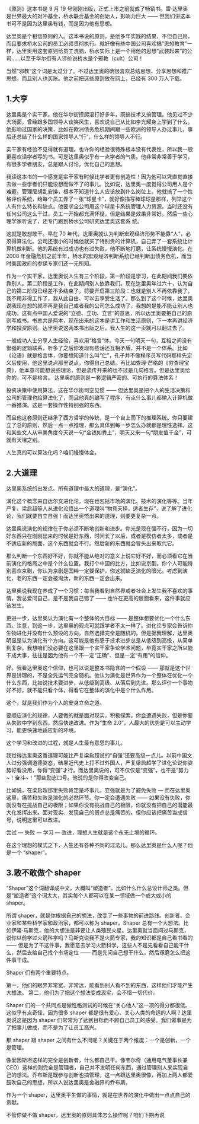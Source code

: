 《原则》这本书是 9 月 19 号刚刚出版，正式上市之前就成了畅销书。雷·达里奥是世界最大的对冲基金，桥水联合基金的创始人，影响力巨大 —— 但我们讲这本书可不是因为达里奥有钱，而是因为他有思想。

达里奥是个相信原则的人。这本书说的原则，是他多年实践的结果，不但自己用，而且要求桥水公司的员工必须贯彻执行。就好像有些中国公司喜欢搞“思想教育”一样，达里奥用这套原则给员工洗脑，桥水实际上是一个用他的思想“武装起来”的公司……以至于华尔街有人评价说桥水是个邪教（cult）公司！

当然“邪教”这个词是太过分了。不过达里奥的确很喜欢总结思想、分享思想和推广思想，而且别人也买账。他之前把这些原则放在网上，已经有 300 万人下载。

##  1.大亨

达里奥是个实干家。他在华尔街摸爬滚打好多年，既搞技术又搞管理。他见过不少大场面，曾经跟多国领导人谈笑风生，喜欢说自己从比如李光耀身上学到了什么。他影响过国家的决策，比如在欧洲债务危机期间跟一些欧洲的领导人办过事儿，事后还总结了什么样的国家领导人“行”，什么样的领导人不行。

实干家有经验不见得就有道理。也许你的经验很特殊根本没有代表性，所以我一般更喜欢读学者写的书。可是达里奥似乎有一点学者的气质。他非常非常善于学习，有很多学者朋友，总是跟人讨论，优化自己的思想。

我读这本书的一个感觉是实干家有时候比学者更有创造性！因为他可以凭直觉直接去做一些学者们只能设想而做不了的事儿。比如说，达里奥一度觉得公司用人是个难题，管理层胡乱安排，根本不知道什么人应该放到什么岗位上。他就搞了一个性格评价系统，给每个员工弄了一张“球星卡”，就好像描写棒球球星那样，列举这个人有什么特长和缺点。他要求全公司用这个球星卡系统管理人力资源。当时还没有任何公司这么干过，员工一开始都充满怀疑，但是结果是效果非常好。然后一些心理学家听说了，还专门跑到桥水公司研究达里奥这套系
统。

这就是敢想敢干。早在 70 年代，达里奥就认为判断宏观经济形势不能靠“人”，必须得算法化。公司还很小的时候他就买了特别贵的计算机，自己弄了一套系统让计算机做判断。他的系统有过成功也有过失败，他不断地打磨，让系统慢慢演化。在 2008 年金融危机之前半年，桥水的宏观经济判断系统已经判断出债务危机，而当时美国政府的参谋专家们还一无所知。

作为一个实干家，达里奥说人生有三个阶段。第一阶段是学习，在此期间我们要依靠别人。第二阶段是工作，在此期间别人依靠我们。现在达里奥年过六十，认为自己的第二阶段已经差不多结束了，将要开启第三阶段：也就是别人不再依靠我了，我不用非得工作了，我从此自由、可以去享受生活了。那么到了这个时候，达里奥说我现在想的就不再是我自己或者我的公司怎么成功了，我想的是能不能让别人也成功。这有点中国人爱说的“立德、立功、立言”的意思，所以达里奥要把自己的原则写成书。书总共是两本，现在出来的这本是讲工作和生活原则，下一本再讲经济学和投资原则。达里奥说这两本书出版之后，我人生的这一页就可以翻过去了。

一般成功人士分享人生经验，喜欢用“格言”体。今天一句明天一句，互相之间没有很强的逻辑联系，听多了之后你发现有些话还互相矛盾，并不是一个体系。比如《论语》就是格言体，你要想知道什么叫“仁”，孔子并不像程序员写代码那样先定义后使用，他这里说点那里说点，你得自己总结。再比如查理·芒格的《穷查理宝典》，他本意可能想说些理论，但是流传开来的也不过是几句格言。但是达里奥给你的，可不是格言。 达里奥的原则是一套逻辑严密的、可执行的算法体系！

投资决策中使用算法，这在华尔街司空见惯 —— 但达里奥是把个人的生活决策和公司的管理也给算法化了，而且他真的编写了程序，有点什么事儿都输入计算机做一番推演。这是一套操作性特别强的东西。

而且他这套原则还继承了西方哲学的传统，是一个自上而下的推理系统。你只要建立了总的原则，然后一点一点推理，那么具体到每一步怎么办就都是理性选择。这和某些文人从审美角度今天说一句“金钱如粪土”，明天又来一句“朋友值千金”，可就有天壤之别。

人生真的可以算法化吗？咱们慢慢体会。

## 2.大道理

达里奥系统的出发点、所有道理中最大的道理，是“演化”。

演化这个概念来自达尔文进化论，现在也包括市场的演化、技术的演化等等。当年严复、梁启超等人从进化论悟出一个道理叫“物竞天择，适者生存”，说了解了进化论，我们就要自立自强！而达里奥悟出来的道理，则要更复杂一点。

达里奥说演化的规律在于你必须不断地创新和进步。你光是现在强不行，因为一切好东西只在刚刚出来的时候是好东西，时间长了以后，或者是模仿者太多，或者是不适应新的局面，这个东西就会不行。然后新的东西就会冒头出来取代它。

那么判断一个东西好不好，你就不能从绝对的意义上说它好不好，而必须看它在当前演化的格局之中是个什么位置。我打个中国的比方，比如说京剧。你个人可能特别喜欢京剧，你认为京剧是国粹一定要保护，你这就缺乏演化的眼光。考虑到演化，老的东西一定会被淘汰，新的东西一定会出来。

达里奥说我现在养成了一个习惯：每当我看到自然界或者社会上发生我不喜欢的事情，我总爱问自己，是不是我自己错了 —— 也许在更高的层面看来，这件事就应该发生。

更进一步，达里奥认为演化有一个整体的大目标 —— 是整体想要优化一个什么东西。注意，到这一步，达里奥的观点可就跟学者不太一样了。进化论专家会告诉你生物进化并没有什么预设的方向，自然选择完全是随机的。但是据我理解，达里奥明显是认为演化有个方向。这可能是他有感于技术进步总是从低级到高级，从简单到复杂。我想咱们没必要在这里跟一个实干家争论学术问题，毕竟实干家之所以能干成大事，往往是因为他有一个不一定“正确”、但是一定“有用”的信仰。

好。我看达里奥这个信仰，也可以说是整本书隐含的一个假设 —— 那就是这个世界是讲理的，不是全凭运气完全随机。他认为演化是世界作为一个整体在优化一个什么东西，比如说技术要进步，从低级到高级、从落后到先进。那么评价一个事物好不好，就不能只看个体，得看它在整体的演化中是个什么作用。

这个，就是我们作为个人的安身立命之道。

要顺应演化的规律，人要做的就是面对现实，积极探索。你会遭遇失败，但是你要从失败中学到东西，然后快速改进。作为“生命 2.0”，人最大的优势是可以主动学习，能更快速地适应新的环境。

这个学习和改进的过程，就是人生最有意思的事儿。

我觉得达里奥这番道理可能比严复梁启超说的“自强”还要高级一点儿。以前中国文人过分强调道德姿态，结果近代史上打不过外国人，严复梁启超学了进化论说你姿势好看没用，你得“变强”才行。而达里奥说的，可不仅仅是“变强”，也不是“努力~！奋斗~！”那些励志口号。他说的是你得改变自己。

比如说，在梁启超那里失败肯定是坏事儿，变强就是为了避免失败 — 而在达里奥这里，痛苦和失败是演化的必然环节。你一定会遭遇失败 —— 如果没有失败，你就没有在挑战自己的极限；如果你没有挑战自己的极限，你就没有把自己的潜能最大化发挥出来。面对现实、发现自己的弱点总是痛苦的，但你应该把痛苦当成信号，说明这里可以改进。

尝试 — 失败 — 学习 — 改进，理想人生就是这个永无止境的循环。

在这个理想的模式之下，人生还有各种不同的过法儿。那么达里奥是什么人呢？他是一个 “shaper”。

## 3.敢不敢做个 shaper

“Shaper”这个词翻译成中文，大概叫“塑造者”，比如什么什么总设计师之类。但是“塑造者”这个词太大，其实每个人都可以在某一领域做一个或大或小的 shaper。

所谓 shaper，就是你根据自己的想法，改变了一些事物的前进路线。创新者、企业家和某些科学家和政治家，都可以称为 shaper。Shaper 总有一个大想法。比如伊隆·马斯克，他的大想法是非要让人类殖民火星。达里奥就当面问过马斯克，说你以前学过火箭科学吗？马斯克说我不是火箭专家，我的知识都是自己看书看的 —— 但是为了干这件事，我愿意去学习火箭科学。这些人不是先看看自己能干什么，然后去给自己找个市场定位 —— 而是先问自己想干什么，然后琢磨怎么把这件事干成。

Shaper 们有两个重要特点。 

第一，他们的眼界非常宽、非常远，能看到别人看不到的东西，这样他们才能产生大想法。
第二，他们为了把这个想法变成现实，会不惜一切代价。

Shaper 们的一个共同点是做性格测试的时候在“关心他人”这一项的得分都很低。这似乎有点奇怪，因为很多 shaper 都是很有爱心、关心人类的命运的人啊？达里奥说这是因为 shaper 们常常为了达到目标而不顾自己员工的感受。我们做事是为了把事儿做成，而不是为了让员工高兴。

那 shaper 跟 shaper 之间有什么不同呢？关键在于两个维度：一个是创新，一个是管理。

像爱因斯坦这样的完全是创新者，什么都自己干。像韦尔奇（通用电气董事长兼 CEO）这样的则完全是管理者，自己并不发明任何东西，通过管理别人来实现自己的想法。乔布斯是既参与创新也搞管理，这一点跟达里奥很像，再加上两人都爱鼓吹自己的思想，所以人说达里奥是金融界的乔布斯。

作为一个 shaper，达里奥平生做的事情，就是在世界的演化中做出一点点自己的贡献。

不管你做不做 shaper，达里奥的原则具体怎么操作呢？咱们下期再说